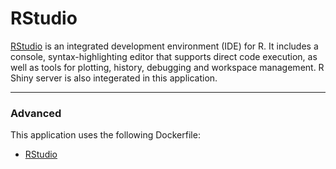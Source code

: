 # RStudio

[RStudio](https://www.rstudio.com/products/RStudio/) is an integrated development environment (IDE) for R. It includes a console, syntax-highlighting editor that supports direct code execution, as well as tools for plotting, history, debugging and workspace management. R Shiny server is also integerated in this application.


------

### Advanced
This application uses the following Dockerfile:

- [RStudio](https://github.com/Uninett/helm-charts-dockerfiles/tree/7fb982a/rstudio/server/Dockerfile)
